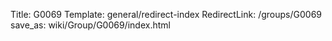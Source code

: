 Title: G0069
Template: general/redirect-index
RedirectLink: /groups/G0069
save_as: wiki/Group/G0069/index.html